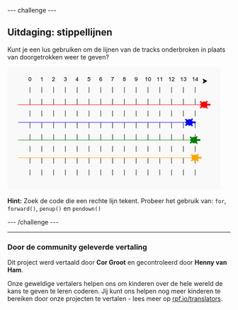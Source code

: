 --- challenge ---

## Uitdaging: stippellijnen

Kunt je een lus gebruiken om de lijnen van de tracks onderbroken in plaats van doorgetrokken weer te geven?

![screenshot](images/race-finished.png)

**Hint:** Zoek de code die een rechte lijn tekent. Probeer het gebruik van: `for`, `forward()`, `penup()` en `pendown() `

--- /challenge ---
***
### Door de community geleverde vertaling 

Dit project werd vertaald door **Cor Groot** en gecontroleerd door **Henny van Ham**. 

Onze geweldige vertalers helpen ons om kinderen over de hele wereld de kans te geven te leren coderen. Jij kunt ons helpen nog meer kinderen te bereiken door onze projecten te vertalen - lees meer op [rpf.io/translators](https://rpf.io/translators).
